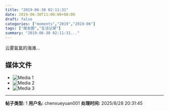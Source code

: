 ```yaml
---
title: "2019-06-30 02:11:31"
date: 2019-06-30T11:00:00+08:00
draft: false
categories: ["moments","2019","2019-06"]
tags: ["朋友圈","生活记录"]
summary: "2019-06-30 02:11:31..."
---
```


云雾氤氲的海滩…

## 媒体文件

- ![Media 1](/Moments/photos/2019-06-30/201906300211310.jpg)
- ![Media 2](/Moments/photos/2019-06-30/201906300211311.jpg)
- ![Media 3](/Moments/photos/2019-06-30/201906300211312.jpg)

---

**帖子类型:** 1
**用户名:** chenxueyuan001
**处理时间:** 2025/8/28 20:31:45